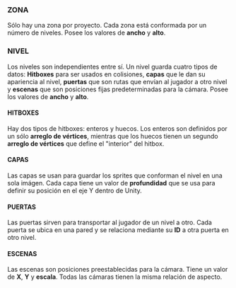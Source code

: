 ### ZONA
Sólo hay una zona por proyecto. Cada zona está conformada por un número de niveles. Posee los valores de **ancho** y **alto**.
### NIVEL
Los niveles son independientes entre sí. Un nivel guarda cuatro tipos de datos: **Hitboxes** para ser usados en colisiones, **capas** que le dan su apariencia al nivel, **puertas** que son rutas que envían al jugador a otro nivel y **escenas** que son posiciones fijas predeterminadas para la cámara. Posee los valores de **ancho** y **alto**.
#### HITBOXES
Hay dos tipos de hitboxes: enteros y huecos. Los enteros son definidos por un sólo **arreglo de vértices**, mientras que los huecos tienen un segundo **arreglo de vértices** que define el "interior" del hitbox.
#### CAPAS
Las capas se usan para guardar los sprites que conforman el nivel en una sola imágen. Cada capa tiene un valor de **profundidad** que se usa para definir su posición en el eje Y dentro de Unity. 
#### PUERTAS
Las puertas sirven para transportar al jugador de un nivel a otro. Cada puerta se ubica en una pared y se relaciona mediante su **ID** a otra puerta en otro nivel.
#### ESCENAS
Las escenas son posiciones preestablecidas para la cámara. Tiene un valor de **X**, **Y** y **escala**. Todas las cámaras tienen la misma relación de aspecto.